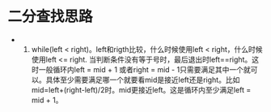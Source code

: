 # 二分查找思路

* 1. while(left < right)。left和rigth比较，什么时候使用left < right，什么时候使用left <= right.
当判断条件没有等于号时，最后退出时left==right。这时一般循环内left = mid + 1 或者right = mid - 1只需要满足其中一个就可以。具体至少需要满足哪一个就要看mid是接近left还是right。比如mid=left+(right-left)/2时。mid更接近left。这是循环内至少满足left = mid + 1。
